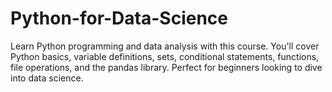# Python-for-Data-Science
Learn Python programming and data analysis with this course. You'll cover Python basics, variable definitions, sets, conditional statements, functions, file operations, and the pandas library. Perfect for beginners looking to dive into data science.
